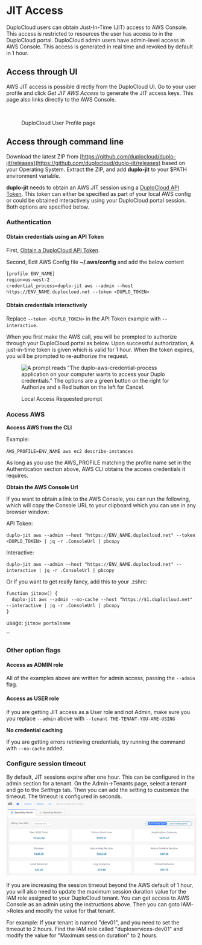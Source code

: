 # JIT Access

DuploCloud users can obtain Just-In-Time (JIT) access to AWS Console. This access is restricted to resources the user has access to in the DuploCloud portal. DuploCloud admin users have admin-level access in AWS Console. This access is generated in real time and revoked by default in 1 hour.

## Access through UI

AWS JIT access is possible directly from the DuploCloud UI. Go to your user profile and click _Get JIT AWS Access_ to generate the JIT access keys.  This page also links directly to the AWS Console.

<figure><img src="../../.gitbook/assets/Screen Shot 2022-08-22 at 11.05.10 PM.png" alt=""><figcaption><p>DuploCloud User Profile page</p></figcaption></figure>

## Access through command line

Download the latest ZIP from [https://github.com/duplocloud/duplo-jit/releases](https://github.com/duplocloud/duplo-jit/releases) based on your Operating System. Extract the ZIP, and add **duplo-jit** to your $PATH environment variable.

**duplo-jit** needs to obtain an AWS JIT session using a [DuploCloud API Token](https://docs.duplocloud.com/docs/administrator-tools/access-control/api-tokens). This token can either be specified as part of your local AWS config or could be obtained interactively using your DuploCloud portal session. Both options are specified below.

### Authentication

#### Obtain credentials using an API Token

First, [Obtain a DuploCloud API Token](https://docs.duplocloud.com/docs/administrator-tools/access-control/api-tokens).&#x20;

Second, Edit AWS Config file **\~/.aws/config** and add the below content

```
[profile ENV_NAME]
region=us-west-2
credential_process=duplo-jit aws --admin --host https://ENV_NAME.duplocloud.net --token <DUPLO_TOKEN>
```

#### Obtain credentials interactively

Replace `--token <DUPLO_TOKEN>` in the API Token example with `--interactive`.

When you first make the AWS call, you will be prompted to authorize through your DuploCloud portal as below. Upon successful authorization, A just-in-time token is given which is valid for 1 hour. When the token expires, you will be prompted to re-authorize the request.

<figure><img src="../../.gitbook/assets/image (18) (1).png" alt="A prompt reads &#x22;The duplo-aws-credential-process application on your computer wants to access your Duplo credentials.&#x22; The options are a green button on the right for Authorize and a Red button on the left for Cancel."><figcaption><p>Local Access Requested prompt</p></figcaption></figure>

### Access AWS

**Access AWS from the CLI**

Example:

`AWS_PROFILE=ENV_NAME aws ec2 describe-instances`

As long as you use the AWS\_PROFILE matching the profile name set in the Authentication section above, AWS CLI obtains the access credentials it requires.

**Obtain the AWS Console Url**

If you want to obtain a link to the AWS Console, you can run the following, which will copy the Console URL to your clipboard which you can use in any browser window:

API Token:

```
duplo-jit aws --admin --host "https://ENV_NAME.duplocloud.net" --token <DUPLO_TOKEN> | jq -r .ConsoleUrl | pbcopy
```

Interactive:

```
duplo-jit aws --admin --host "https://ENV_NAME.duplocloud.net" --interactive | jq -r .ConsoleUrl | pbcopy
```

Or if you want to get really fancy, add this to your .zshrc:

```
function jitnow() {
  duplo-jit aws --admin --no-cache --host "https://$1.duplocloud.net" --interactive | jq -r .ConsoleUrl | pbcopy
}
```

usage: `jitnow portalname`

``

### Other option flags

#### **Access as ADMIN role**

All of the examples above are written for admin access, passing the `--admin` flag.

#### **Access as USER role**

If you are getting JIT access as a User role and not Admin, make sure you you replace `--admin` above with `--tenant THE-TENANT-YOU-ARE-USING`

**No credential caching**

If you are getting errors retrieving credentials, try running the command with `--no-cache` added.\
_<mark style="color:blue;"></mark>_

### Configure session timeout

By default, JIT sessions expire after one hour. This can be configured in the admin section for a tenant. On the Admin->Tenants page, select a tenant and go to the _Settings_ tab. Then you can add the setting to customize the timeout. The timeout is configured in seconds.\
![](<../../.gitbook/assets/image (2) (1) (3).png>)

If you are increasing the session timeout beyond the AWS default of 1 hour, you will also need to update the maximum session duration value for the IAM role assigned to your DuploCloud tenant. You can get access to AWS Console as an admin using the instructions above. Then you can goto IAM->Roles and modify the value for that tenant.&#x20;

For example: If your tenant is named "dev01", and you need to set the timeout to 2 hours. Find the IAM role called "duploservices-dev01" and modify the value for "Maximum session duration" to 2 hours.

